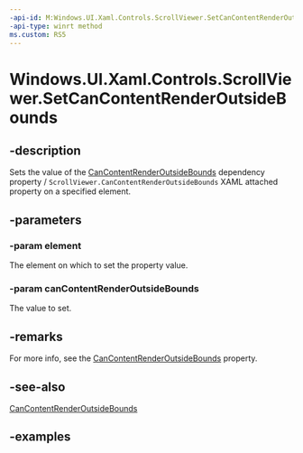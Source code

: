 ```yaml
---
-api-id: M:Windows.UI.Xaml.Controls.ScrollViewer.SetCanContentRenderOutsideBounds(Windows.UI.Xaml.DependencyObject,System.Boolean)
-api-type: winrt method
ms.custom: RS5
---
```


<!-- Method syntax.
public void ScrollViewer.SetCanContentRenderOutsideBounds(DependencyObject element, Boolean canContentRenderOutsideBounds)
-->

# Windows.UI.Xaml.Controls.ScrollViewer.SetCanContentRenderOutsideBounds

## -description

Sets the value of the [CanContentRenderOutsideBounds](scrollviewer_cancontentrenderoutsidebounds.md) dependency property / `ScrollViewer.CanContentRenderOutsideBounds` XAML attached property on a specified element.

## -parameters

### -param element

The element on which to set the property value.

### -param canContentRenderOutsideBounds

The value to set.

## -remarks

For more info, see the [CanContentRenderOutsideBounds](scrollviewer_cancontentrenderoutsidebounds.md) property.

## -see-also

[CanContentRenderOutsideBounds](scrollviewer_cancontentrenderoutsidebounds.md)

## -examples

